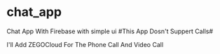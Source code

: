 # chat_app

Chat App With Firebase with simple ui #This App Dosn't Suppert Calls#

I'll Add ZEGOCloud For The Phone Call And Video Call
